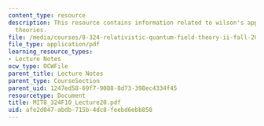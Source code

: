 ```yaml
---
content_type: resource
description: This resource contains information related to wilson's approach to field
  theories.
file: /media/courses/8-324-relativistic-quantum-field-theory-ii-fall-2010/afe2d047abdb715b4dc8feebd6ebb858_MIT8_324F10_Lecture20.pdf
file_type: application/pdf
learning_resource_types:
- Lecture Notes
ocw_type: OCWFile
parent_title: Lecture Notes
parent_type: CourseSection
parent_uid: 1247ed58-69f7-9088-8d73-398ec4334f45
resourcetype: Document
title: MIT8_324F10_Lecture20.pdf
uid: afe2d047-abdb-715b-4dc8-feebd6ebb858
---
```

